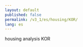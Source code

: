 ```yaml
---
layout: default
published: false
permalink: /v3_1/es/housing/KOR/
lang: es
---
```


housing analysis KOR
